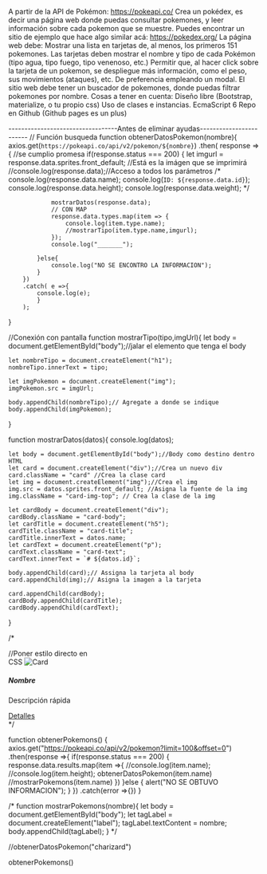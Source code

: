 A partir de la API de Pokémon: https://pokeapi.co/
Crea un pokédex, es decir una página web donde puedas consultar pokemones, y leer información sobre cada pokemon que se muestre.
Puedes encontrar un sitio de ejemplo que hace algo similar acá: https://pokedex.org/
La página web debe:
Mostrar una lista en tarjetas de, al menos, los primeros 151 pokemones. Las tarjetas deben mostrar el nombre y tipo de cada Pokémon 
(tipo agua, tipo fuego, tipo venenoso, etc.)
Permitir que, al hacer click sobre la tarjeta de un pokemon, se despliegue más información, como el peso, sus movimientos (ataques), etc.
De preferencia empleando un modal.
El sitio web debe tener un buscador de pokemones, donde puedas filtrar pokemones por nombre.
Cosas a tener en cuenta:
Diseño libre (Bootstrap, materialize, o tu propio css)
Uso de clases e instancias.
EcmaScript 6
Repo en Github (Github pages es un plus)








----------------------------------Antes de eliminar ayudas------------------------
// Función busqueda
function obtenerDatosPokemon(nombre){  
    axios.get(`https://pokeapi.co/api/v2/pokemon/${nombre}`)
        .then( response =>{
            //se cumplio promesa
            if(response.status === 200)
            {
                let imgurl = response.data.sprites.front_default; //Está es la imágen que se imprimirá 
                //console.log(response.data);//Acceso a todos los parámetros
                /* console.log(response.data.name);
                console.log(`ID: ${response.data.id}`);
                console.log(response.data.height);
                console.log(response.data.weight);
                 */

                mostrarDatos(response.data);
                // CON MAP
                response.data.types.map(item => {
                    console.log(item.type.name);
                    //mostrarTipo(item.type.name,imgurl);
                });
                console.log("_______");

            }else{
                console.log("NO SE ENCONTRO LA INFORMACION");
            }
        })
        .catch( e =>{
            console.log(e);
            }   
        );
}

//Conexión con pantalla
function mostrarTipo(tipo,imgUrl){
    let body = document.getElementById("body");//jalar el elemento que tenga el body

    let nombreTipo = document.createElement("h1");
    nombreTipo.innerText = tipo;

    let imgPokemon = document.createElement("img");
    imgPokemon.src = imgUrl;

    body.appendChild(nombreTipo);// Agregate a donde se indique 
    body.appendChild(imgPokemon);
}



function mostrarDatos(datos){
    console.log(datos);

    let body = document.getElementById("body");//Body como destino dentro HTML
    let card = document.createElement("div");//Crea un nuevo div
    card.className = "card" //Crea la clase card
    let img = document.createElement("img");//Crea el img 
    img.src = datos.sprites.front_default; //Asigna la fuente de la img
    img.className = "card-img-top"; // Crea la clase de la img

    let cardBody = document.createElement("div");
    cardBody.className = "card-body";
    let cardTitle = document.createElement("h5");
    cardTitle.className = "card-title";
    cardTitle.innerText = datos.name;
    let cardText = document.createElement("p");
    cardText.className = "card-text";
    cardText.innerText = `# ${datos.id}`;

    body.appendChild(card);// Assigna la tarjeta al body 
    card.appendChild(img);// Asigna la imagen a la tarjeta

    card.appendChild(cardBody);
    cardBody.appendChild(cardTitle);
    cardBody.appendChild(cardText);
}



/* <div class="card" style="width: 10rem;"> //Poner estilo directo en CSS 
<img class="card-img-top" src="..." alt="Card">
<div class="card-body">
  <h5 class="card-title" >Nombre</h5>
  <p class="card-text">Descripción rápida</p>
  <a href="#" class="btn btn-primary">Detalles</a>
</div>
</div>
 */





function obtenerPokemons()
{
    axios.get("https://pokeapi.co/api/v2/pokemon?limit=100&offset=0")
    .then(response =>{
        if(response.status === 200)
        {
            response.data.results.map(item =>{
                //console.log(item.name);
                //console.log(item.height);
                obtenerDatosPokemon(item.name)
                //mostrarPokemons(item.name)
            })
        }else
        {
            alert("NO SE OBTUVO INFORMACION");
        }
    })
    .catch(error =>{})
}

/* function mostrarPokemons(nombre){
    let body = document.getElementById("body");
    let tagLabel = document.createElement("label");
    tagLabel.textContent = nombre;
    body.appendChild(tagLabel);
} */


//obtenerDatosPokemon("charizard")

obtenerPokemons()